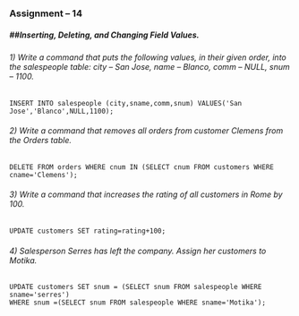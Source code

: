 ### **Assignment – 14**

##### \##Inserting, Deleting, and Changing Field Values.



###### 1) Write a command that puts the following values, in their given order, into the salespeople table: city – San Jose, name – Blanco, comm – NULL, snum – 1100.

```
INSERT INTO salespeople (city,sname,comm,snum) VALUES('San Jose','Blanco',NULL,1100);
```



###### 2) Write a command that removes all orders from customer Clemens from the Orders table.

```
DELETE FROM orders WHERE cnum IN (SELECT cnum FROM customers WHERE cname='Clemens');
```



###### 3) Write a command that increases the rating of all customers in Rome by 100.

```
UPDATE customers SET rating=rating+100;
```



###### 4) Salesperson Serres has left the company. Assign her customers to Motika.

```
UPDATE customers SET snum = (SELECT snum FROM salespeople WHERE sname='serres')
WHERE snum =(SELECT snum FROM salespeople WHERE sname='Motika');
```


